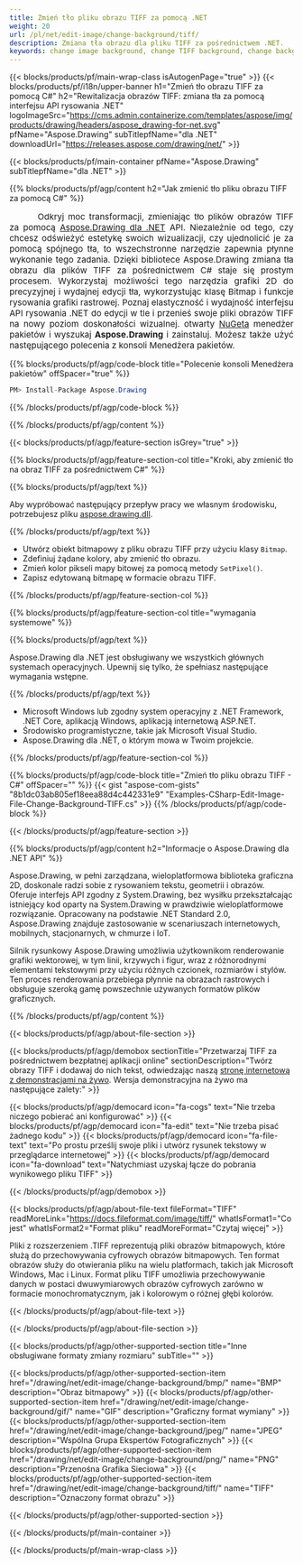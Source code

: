 ```yaml
---
title: Zmień tło pliku obrazu TIFF za pomocą .NET
weight: 20
url: /pl/net/edit-image/change-background/tiff/
description: Zmiana tła obrazu dla pliku TIFF za pośrednictwem .NET.
keywords: change image background, change TIFF background, change background via C#, 2D graphics, drawing API, edit background in C#, Drawing dla .NET, save bitmap, save TIFF image, cross-platform 2D graphic library, Bitmap class, raster graphics drawing, rendering raster images, TIFF image file
---
```


{{< blocks/products/pf/main-wrap-class isAutogenPage="true" >}}
{{< blocks/products/pf/i18n/upper-banner h1="Zmień tło obrazu TIFF za pomocą C#" h2="Rewitalizacja obrazów TIFF: zmiana tła za pomocą interfejsu API rysowania .NET" logoImageSrc="https://cms.admin.containerize.com/templates/aspose/img/products/drawing/headers/aspose_drawing-for-net.svg" pfName="Aspose.Drawing" subTitlepfName="dla .NET" downloadUrl="https://releases.aspose.com/drawing/net/" >}}

{{< blocks/products/pf/main-container pfName="Aspose.Drawing" subTitlepfName="dla .NET" >}}


{{% blocks/products/pf/agp/content h2="Jak zmienić tło pliku obrazu TIFF za pomocą C#" %}}

<p align="justify" style="text-indent:50px;font-size:15px;">
Odkryj moc transformacji, zmieniając tło plików obrazów TIFF za pomocą <a href="https://products.aspose.com/drawing/net">Aspose.Drawing dla .NET</a> API. Niezależnie od tego, czy chcesz odświeżyć estetykę swoich wizualizacji, czy ujednolicić je za pomocą spójnego tła, to wszechstronne narzędzie zapewnia płynne wykonanie tego zadania. Dzięki bibliotece Aspose.Drawing zmiana tła obrazu dla plików TIFF za pośrednictwem C# staje się prostym procesem. Wykorzystaj możliwości tego narzędzia grafiki 2D do precyzyjnej i wydajnej edycji tła, wykorzystując klasę Bitmap i funkcje rysowania grafiki rastrowej. Poznaj elastyczność i wydajność interfejsu API rysowania .NET do edycji w tle i przenieś swoje pliki obrazów TIFF na nowy poziom doskonałości wizualnej. otwarty <a href="https://www.nuget.org/packages/aspose.drawing">NuGeta</a> menedżer pakietów i wyszukaj <b>Aspose.Drawing</b> i zainstaluj. Możesz także użyć następującego polecenia z konsoli Menedżera pakietów.</p>

{{% blocks/products/pf/agp/code-block title="Polecenie konsoli Menedżera pakietów" offSpacer="true" %}}
```cs
PM> Install-Package Aspose.Drawing
```
{{% /blocks/products/pf/agp/code-block %}}

{{% /blocks/products/pf/agp/content %}}


{{< blocks/products/pf/agp/feature-section isGrey="true" >}}

{{% blocks/products/pf/agp/feature-section-col title="Kroki, aby zmienić tło na obraz TIFF za pośrednictwem C#" %}}

{{% blocks/products/pf/agp/text %}}

Aby wypróbować następujący przepływ pracy we własnym środowisku, potrzebujesz pliku [aspose.drawing.dll](https://downloads.aspose.com/drawing/net).

{{% /blocks/products/pf/agp/text %}}

+ Utwórz obiekt bitmapowy z pliku obrazu TIFF przy użyciu klasy `Bitmap`.
+ Zdefiniuj żądane kolory, aby zmienić tło obrazu.
+ Zmień kolor pikseli mapy bitowej za pomocą metody `SetPixel()`.
+ Zapisz edytowaną bitmapę w formacie obrazu TIFF.

{{% /blocks/products/pf/agp/feature-section-col %}}

{{% blocks/products/pf/agp/feature-section-col title="wymagania systemowe" %}}

{{% blocks/products/pf/agp/text %}}

Aspose.Drawing dla .NET jest obsługiwany we wszystkich głównych systemach operacyjnych. Upewnij się tylko, że spełniasz następujące wymagania wstępne.

{{% /blocks/products/pf/agp/text %}}

- Microsoft Windows lub zgodny system operacyjny z .NET Framework, .NET Core, aplikacją Windows, aplikacją internetową ASP.NET.
- Środowisko programistyczne, takie jak Microsoft Visual Studio.
- Aspose.Drawing dla .NET, o którym mowa w Twoim projekcie.

{{% /blocks/products/pf/agp/feature-section-col %}}

{{% blocks/products/pf/agp/code-block title="Zmień tło pliku obrazu TIFF - C#" offSpacer="" %}}
{{< gist "aspose-com-gists" "8b1dc03ab805ef18eea88d4c442331e9" "Examples-CSharp-Edit-Image-File-Change-Background-TIFF.cs" >}}
{{% /blocks/products/pf/agp/code-block %}}

{{< /blocks/products/pf/agp/feature-section >}}


<!-- aboutfile Starts -->

{{% blocks/products/pf/agp/content h2="Informacje o Aspose.Drawing dla .NET API" %}}

Aspose.Drawing, w pełni zarządzana, wieloplatformowa biblioteka graficzna 2D, doskonale radzi sobie z rysowaniem tekstu, geometrii i obrazów. Oferuje interfejs API zgodny z System.Drawing, bez wysiłku przekształcając istniejący kod oparty na System.Drawing w prawdziwie wieloplatformowe rozwiązanie. Opracowany na podstawie .NET Standard 2.0, Aspose.Drawing znajduje zastosowanie w scenariuszach internetowych, mobilnych, stacjonarnych, w chmurze i IoT.

Silnik rysunkowy Aspose.Drawing umożliwia użytkownikom renderowanie grafiki wektorowej, w tym linii, krzywych i figur, wraz z różnorodnymi elementami tekstowymi przy użyciu różnych czcionek, rozmiarów i stylów. Ten proces renderowania przebiega płynnie na obrazach rastrowych i obsługuje szeroką gamę powszechnie używanych formatów plików graficznych.

{{% /blocks/products/pf/agp/content %}}


{{< blocks/products/pf/agp/about-file-section >}}

{{< blocks/products/pf/agp/demobox sectionTitle="Przetwarzaj TIFF za pośrednictwem bezpłatnej aplikacji online" sectionDescription="Twórz obrazy TIFF i dodawaj do nich tekst, odwiedzając naszą [stronę internetową z demonstracjami na żywo](https://products.aspose.app/drawing). Wersja demonstracyjna na żywo ma następujące zalety:" >}}

{{< blocks/products/pf/agp/democard icon="fa-cogs" text="Nie trzeba niczego pobierać ani konfigurować" >}}
{{< blocks/products/pf/agp/democard icon="fa-edit" text="Nie trzeba pisać żadnego kodu" >}}
{{< blocks/products/pf/agp/democard icon="fa-file-text" text="Po prostu prześlij swoje pliki i utwórz rysunek tekstowy w przeglądarce internetowej" >}}
{{< blocks/products/pf/agp/democard icon="fa-download" text="Natychmiast uzyskaj łącze do pobrania wynikowego pliku TIFF" >}}

{{< /blocks/products/pf/agp/demobox >}}

{{< blocks/products/pf/agp/about-file-text fileFormat="TIFF" readMoreLink="https://docs.fileformat.com/image/tiff/" whatIsFormat1="Co jest" whatIsFormat2="Format pliku" readMoreFormat="Czytaj więcej" >}}

Pliki z rozszerzeniem .TIFF reprezentują pliki obrazów bitmapowych, które służą do przechowywania cyfrowych obrazów bitmapowych. Ten format obrazów służy do otwierania pliku na wielu platformach, takich jak Microsoft Windows, Mac i Linux. Format pliku TIFF umożliwia przechowywanie danych w postaci dwuwymiarowych obrazów cyfrowych zarówno w formacie monochromatycznym, jak i kolorowym o różnej głębi kolorów.

{{< /blocks/products/pf/agp/about-file-text >}}

{{< /blocks/products/pf/agp/about-file-section >}}

<!-- aboutfile Ends -->


{{< blocks/products/pf/agp/other-supported-section title="Inne obsługiwane formaty zmiany rozmiaru" subTitle="" >}}

{{< blocks/products/pf/agp/other-supported-section-item href="/drawing/net/edit-image/change-background/bmp/" name="BMP" description="Obraz bitmapowy" >}}
{{< blocks/products/pf/agp/other-supported-section-item href="/drawing/net/edit-image/change-background/gif/" name="GIF" description="Graficzny format wymiany" >}}
{{< blocks/products/pf/agp/other-supported-section-item href="/drawing/net/edit-image/change-background/jpeg/" name="JPEG" description="Wspólna Grupa Ekspertów Fotograficznych" >}}
{{< blocks/products/pf/agp/other-supported-section-item href="/drawing/net/edit-image/change-background/png/" name="PNG" description="Przenośna Grafika Sieciowa" >}}
{{< blocks/products/pf/agp/other-supported-section-item href="/drawing/net/edit-image/change-background/tiff/" name="TIFF" description="Oznaczony format obrazu" >}}

{{< /blocks/products/pf/agp/other-supported-section >}}

{{< /blocks/products/pf/main-container >}}

{{< /blocks/products/pf/main-wrap-class >}}
